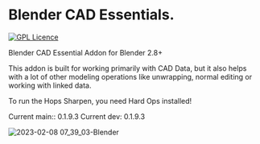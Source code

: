 # Blender CAD Essentials.
[![GPL Licence](https://badges.frapsoft.com/os/gpl/gpl.png?v=103)](https://opensource.org/licenses/GPL-3.0/)

Blender CAD Essential Addon for Blender 2.8+

This addon is built for working primarily with CAD Data, but it also helps with a lot of other modeling operations like unwrapping, normal editing or working with linked data.

To run the Hops Sharpen, you need Hard Ops installed!

Current main:: 0.1.9.3
Current dev: 0.1.9.3



![2023-02-08 07_39_03-Blender](https://user-images.githubusercontent.com/3914410/217453577-2509e983-159a-40e5-ae60-8139f7975abe.jpg)
